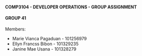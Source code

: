 #### COMP3104 - DEVELOPER OPERATIONS - GROUP ASSIGNMENT
#### GROUP 41
Members:
- Marie Vianca Pagaduan - 101256979
- Ellyn Francss Bibon - 101329235
- Janine Mae Usana - 101328279